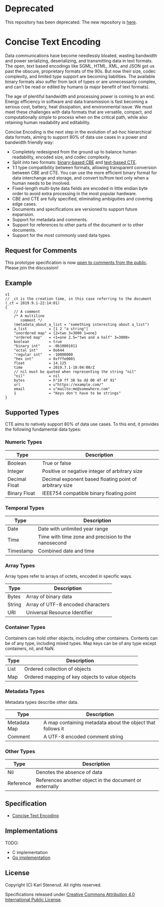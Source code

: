 Deprecated
==========

This repository has been deprecated. The new repository is [here](https://github.com/kstenerud/concise-encoding).



Concise Text Encoding
=====================

Data communications have become needlessly bloated, wasting bandwidth and power serializing, deserializing, and transmitting data in text formats. The open, text based encodings like SGML, HTML, XML, and JSON got us past the obscure, proprietary formats of the 90s. But now their size, codec complexity, and limited type support are becoming liabilities. The available binary formats also suffer from lack of types or are unnecessarily complex, and can't be read or edited by humans (a major benefit of text formats).

The age of plentiful bandwidth and processing power is coming to an end. Energy efficiency in software and data transmission is fast becoming a serious cost, battery, heat dissipation, and environmental issue. We must meet these challenges with data formats that are versatile, compact, and computationally simple to process when on the critical path, while also retaining human readability and editability.

Concise Encoding is the next step in the evolution of ad-hoc hierarchical data formats, aiming to support 80% of data use cases in a power and bandwidth friendly way:

 * Completely redesigned from the ground up to balance human readability, encoded size, and codec complexity.
 * Split into two formats: [binary-based CBE](https://github.com/kstenerud/concise-binary-encoding) and [text-based CTE](https://github.com/kstenerud/concise-text-encoding).
 * 1:1 type compatibility between formats, allowing transparent conversion between CBE and CTE. You can use the more efficient binary format for data interchange and storage, and convert to/from text only when a human needs to be involved.
 * Fixed-length multi-byte data fields are encoded in little endian byte order to avoid extra processing in the most popular hardware.
 * CBE and CTE are fully specified, eliminating ambiguities and covering edge cases.
 * Documents and specifications are versioned to support future expansion.
 * Support for metadata and comments.
 * Support for references to other parts of the document or to other documents.
 * Support for the most commonly used data types.



Request for Comments
--------------------

This prototype specification is now [open to comments from the public](https://github.com/kstenerud/concise-encoding/blob/master/request-for-comments.md). Please join the discussion!



Example
-------

    v1
    // _ct is the creation time, in this case referring to the document
    (_ct = 2019.9.1-22:14:01)
    {
        // A comment
        /* A multiline
           comment */
        (metadata_about_a_list = "something interesting about a_list")
        a_list          = [1 2 "a string"]
        "unordered map" = {2=two 3=3000 1=one}
        "ordered map"   = <1=one 2.5="two and a half" 3=3000>
        boolean         = true
        "binary int"    = -0b10001011
        "octal int"     = 0o644
        "regular int"   = -10000000
        "hex int"       = 0xfffe0001
        float           = 14.125
        time            = 2019.7.1-18:04:00/Z
        // nil must be quoted when representing the string "nil"
        "nil"           = nil
        bytes           = h"10 ff 38 9a dd 00 4f 4f 91"
        url             = u"https://example.com/"
        email           = u"mailto:me@somewhere.com"
        1               = "Keys don't have to be strings"
    }



Supported Types
---------------

CTE aims to natively support 80% of data use cases. To this end, it provides the following fundamental data types:


### Numeric Types

| Type          | Description                                                |
| ------------- | ---------------------------------------------------------- |
| Boolean       | True or false                                              |
| Integer       | Positive or negative integer of arbitrary size             |
| Decimal Float | Decimal exponent based floating point of arbitrary size    |
| Binary Float  | IEEE754 compatible binary floating point                   |


### Temporal Types

| Type          | Description                                                |
| ------------- | ---------------------------------------------------------- |
| Date          | Date with unlimited year range                             |
| Time          | Time with time zone and precision to the nanosecond        |
| Timestamp     | Combined date and time                                     |


### Array Types

Array types refer to arrays of octets, encoded in specific ways.

| Type          | Description                                                |
| ------------- | ---------------------------------------------------------- |
| Bytes         | Array of binary data                                       |
| String        | Array of UTF-8 encoded characters                          |
| URI           | Universal Resource Identifier                              |


### Container Types

Containers can hold other objects, including other containers. Contents can be of any type, including mixed types. Map keys can be of any type except containers, nil, and NaN.

| Type          | Description                                                |
| ------------- | ---------------------------------------------------------- |
| List          | Ordered collection of objects                              |
| Map           | Ordered mapping of key objects to value objects            |


### Metadata Types

Metadata types describe other data.

| Type          | Description                                                |
| ------------- | ---------------------------------------------------------- |
| Metadata Map  | A map containing metadata about the object that follows it |
| Comment       | A UTF-8 encoded comment string                             |


### Other Types

| Type          | Description                                                |
| ------------- | ---------------------------------------------------------- |
| Nil           | Denotes the absence of data                                |
| Reference     | References another object in the document or externally    |



Specification
-------------

 * [Concise Text Encoding](cte-specification.md)



Implementations
---------------

TODO:

 * C implementation
 * [Go implementation](https://github.com/kstenerud/go-cte)



License
-------

Copyright (C) Karl Stenerud. All rights reserved.

Specifications released under [Creative Commons Attribution 4.0 International Public License](LICENSE.md).

